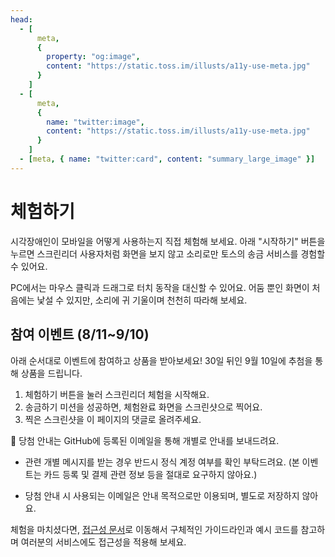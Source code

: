 ```yaml
---
head:
  - [
      meta,
      {
        property: "og:image",
        content: "https://static.toss.im/illusts/a11y-use-meta.jpg"
      }
    ]
  - [
      meta,
      {
        name: "twitter:image",
        content: "https://static.toss.im/illusts/a11y-use-meta.jpg"
      }
    ]
  - [meta, { name: "twitter:card", content: "summary_large_image" }]
---
```


<script setup>
import ScreenReaderExperience from './components/ScreenReaderExperience.vue';
</script>

# 체험하기

시각장애인이 모바일을 어떻게 사용하는지 직접 체험해 보세요. 아래 "시작하기" 버튼을 누르면 스크린리더 사용자처럼 화면을 보지 않고 소리로만 토스의 송금 서비스를 경험할 수 있어요.

PC에서는 마우스 클릭과 드래그로 터치 동작을 대신할 수 있어요. 어둠 뿐인 화면이 처음에는 낯설 수 있지만, 소리에 귀 기울이며 천천히 따라해 보세요.

<ScreenReaderExperience
  url="https://service.toss.im/accessibility/screen-reader-experience"
  title="스크린 리더 체험하기 바로가기"
/>

## 참여 이벤트 (8/11~9/10)

아래 순서대로 이벤트에 참여하고 상품을 받아보세요! 30일 뒤인 9월 10일에 추첨을 통해 상품을 드립니다.

1. 체험하기 버튼을 눌러 스크린리더 체험을 시작해요.
2. 송금하기 미션을 성공하면, 체험완료 화면을 스크린샷으로 찍어요.
3. 찍은 스크린샷을 이 페이지의 댓글로 올려주세요.

🎁 당첨 안내는 GitHub에 등록된 이메일을 통해 개별로 안내를 보내드려요.

- 관련 개별 메시지를 받는 경우 반드시 정식 계정 여부를 확인 부탁드려요. (본 이벤트는 카드 등록 및 결제 관련 정보 등을 절대로 요구하지 않아요.)

- 당첨 안내 시 사용되는 이메일은 안내 목적으로만 이용되며, 별도로 저장하지 않아요.

체험을 마치셨다면, [접근성 문서](./overview)로 이동해서 구체적인 가이드라인과 예시 코드를 참고하며 여러분의 서비스에도 접근성을 적용해 보세요.
